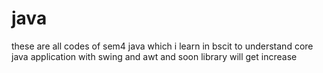 # java
these are all codes of sem4 java which i learn in bscit  to understand core java application with swing and awt and soon library will get increase
